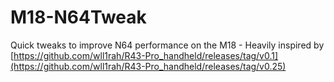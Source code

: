# M18-N64Tweak
Quick tweaks to improve N64 performance on the M18 - Heavily inspired by [https://github.com/wll1rah/R43-Pro_handheld/releases/tag/v0.1](https://github.com/wll1rah/R43-Pro_handheld/releases/tag/v0.25)
